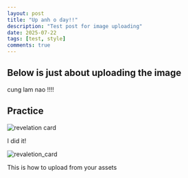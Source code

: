 ```yaml
---
layout: post
title: "Up anh o day!!"
description: "Test post for image uploading"
date: 2025-07-22
tags: [test, style]
comments: true
---
```


Below is just about uploading the image
---
cung lam nao !!!!


## Practice

![revelation card](https://static1.thegamerimages.com/wordpress/wp-content/uploads/wm/2025/07/a-revelation-card-with-two-staffs-wearing-jester-hats-in-persona-5-the-phantom-x.jpeg)

I did it!

![revaletion_card](/assets/images/assets/images/a-revelation-card-with-two-staffs-wearing-jester-hats-in-persona-5-the-phantom-x.avif)

This is how to upload from your assets

